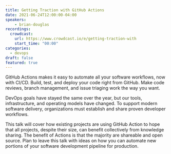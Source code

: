 ```yaml
---
title: Getting Traction with GitHub Actions
date: 2021-06-24T12:00:00-04:00
speakers:
    - brian-douglas
recordings:
  crowdcast:
    url: https://www.crowdcast.io/e/getting-traction-with
    start_time: "00:00"
categories:
  - devops
draft: false
featured: true
---
```


GitHub Actions makes it easy to automate all your software workflows, now with CI/CD. Build, test, and deploy your code right from GitHub. Make code reviews, branch management, and issue triaging work the way you want.

DevOps goals have stayed the same over the year, but our tools, infrastructure, and operating models have changed. To support modern software delivery, organizations must establish and share proven developer workflows.

This talk will cover how existing projects are using GitHub Action to hope that all projects, despite their size, can benefit collectively from knowledge sharing. The benefit of Actions is that the majority are shareable and open source. Plan to leave this talk with ideas on how you can automate new portions of your software development pipeline for production.
